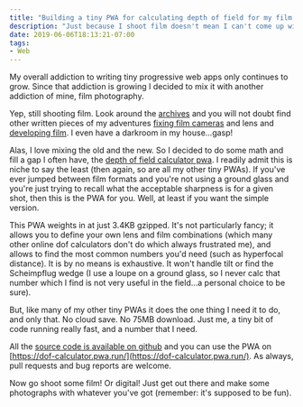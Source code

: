 ```yaml
---
title: "Building a tiny PWA for calculating depth of field for my film cameras"
description: "Just because I shoot film doesn't mean I can't come up with another tiny progressive web app to help."
date: 2019-06-06T18:13:21-07:00
tags:
- Web
---
```


My overall addiction to writing tiny progressive web apps only continues to grow. Since that addiction is growing I decided to mix it with another addiction of mine, film photography.

Yep, still shooting film. Look around the [archives](/chronicle/) and you will not doubt find other written pieces of my adventures [fixing film cameras](/chronicle/2019/04/22/repairing-a-busted-copal-0-aperture-and-custom-printing-a-lens-board/) and lens and [developing film](/chronicle/2019/04/08/developing-4x5-kodak-super-xx-film-pack-with-an-sp-445/). I even have a darkroom in my house...gasp!

Alas, I love mixing the old and the new. So I decided to do some math and fill a gap I often have, the [depth of field calculator pwa](https://dof-calculator.pwa.run/). I readily admit this is niche to say the least (then again, so are all my other tiny PWAs). If you've ever jumped between film formats and you're not using a ground glass and you're just trying to recall what the acceptable sharpness is for a given shot, then this is the PWA for you. Well, at least if you want the simple version.

This PWA weights in at just 3.4KB gzipped. It's not particularly fancy; it allows you to define your own lens and film combinations (which many other online dof calculators don't do which always frustrated me), and allows to find the most common numbers you'd need (such as hyperfocal distance). It is by no means is exhaustive. It won't handle tilt or find the Scheimpflug wedge (I use a loupe on a ground glass, so I never calc that number which I find is not very useful in the field...a personal choice to be sure).

But, like many of my other tiny PWAs it does the one thing I need it to do, and only that. No cloud save. No 75MB download. Just me, a tiny bit of code running really fast, and a number that I need.

All the [source code is available on github](https://github.com/justinribeiro/dof-calculator-pwa) and you can use the PWA on [https://dof-calculator.pwa.run/](https://dof-calculator.pwa.run/). As always, pull requests and bug reports are welcome.

Now go shoot some film! Or digital! Just get out there and make some photographs with whatever you've got (remember: it's supposed to be fun).